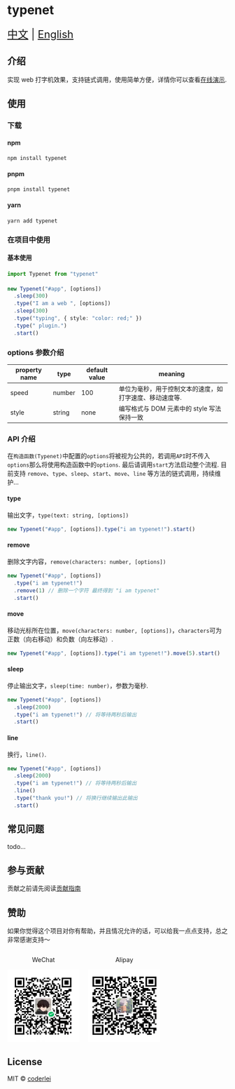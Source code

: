 # typenet

<div style="font-size: 1.5rem;">
  <a href="./README.md">中文</a> |
  <a href="./README.en.md">English</a>
</div>

## 介绍

实现 web 打字机效果，支持链式调用，使用简单方便，详情你可以查看[在线演示](http://acmenlei.github.io/typenet).

## 使用

### 下载

#### npm

```shell
npm install typenet
```

#### pnpm

```shell
pnpm install typenet
```

#### yarn

```shell
yarn add typenet
```

### 在项目中使用

#### 基本使用

```ts
import Typenet from "typenet"

new Typenet("#app", [options])
  .sleep(300)
  .type("I am a web ", [options])
  .sleep(300)
  .type("typing", { style: "color: red;" })
  .type(" plugin.")
  .start()
```

### options 参数介绍

| property name | type   | default value | meaning                                                 |
| ------------- | ------ | ------------- | ------------------------------------------------------- |
| speed         | number | 100           | 单位为毫秒，用于控制文本的速度，如打字速度、移动速度等. |
| style         | string | none          | 编写格式与 DOM 元素中的 style 写法保持一致              |

### API 介绍

在`构造函数(Typenet)`中配置的`options`将被视为公共的，若调用`API`时不传入`options`那么将使用构造函数中的`options`. 最后请调用`start`方法启动整个流程. 目前支持 `remove`、`type`、`sleep`、`start`、`move`、`line` 等方法的链式调用，持续维护...

#### type

输出文字，`type(text: string, [options])`

```ts
new Typenet("#app", [options]).type("i am typenet!").start()
```

#### remove

删除文字内容，`remove(characters: number, [options])`

```ts
new Typenet("#app", [options])
  .type("i am typenet!")
  .remove(1) // 删除一个字符 最终得到 "i am typenet"
  .start()
```

#### move

移动光标所在位置，`move(characters: number, [options])`，`characters`可为正数（向右移动）和负数（向左移动）.

```ts
new Typenet("#app", [options]).type("i am typenet!").move(5).start()
```

#### sleep

停止输出文字，`sleep(time: number)`，参数为毫秒.

```ts
new Typenet("#app", [options])
  .sleep(2000)
  .type("i am typenet!") // 将等待两秒后输出
  .start()
```

#### line

换行，`line()`.

```ts
new Typenet("#app", [options])
  .sleep(2000)
  .type("i am typenet!") // 将等待两秒后输出
  .line()
  .type("thank you!") // 将换行继续输出此输出
  .start()
```

## 常见问题

todo...

## 参与贡献

贡献之前请先阅读[贡献指南](./CONTRIBUTING.md)

## 赞助

如果你觉得这个项目对你有帮助，并且情况允许的话，可以给我一点点支持，总之非常感谢支持～

<div style="display: flex; gap: 20px;">
	<div style="text-align: center">
		<p>WeChat</p>
		<img style="width: 165px; height: 165px" src="./docs/wechat.jpg" alt="微信" />
	</div>
	<div style="text-align: center">
		<p>Alipay</p>
		<img style="width: 165px; height: 165px" src="./docs/alipay.jpg" alt="支付宝" />
	</div>
</div>

## License

MIT © [coderlei](./license)
